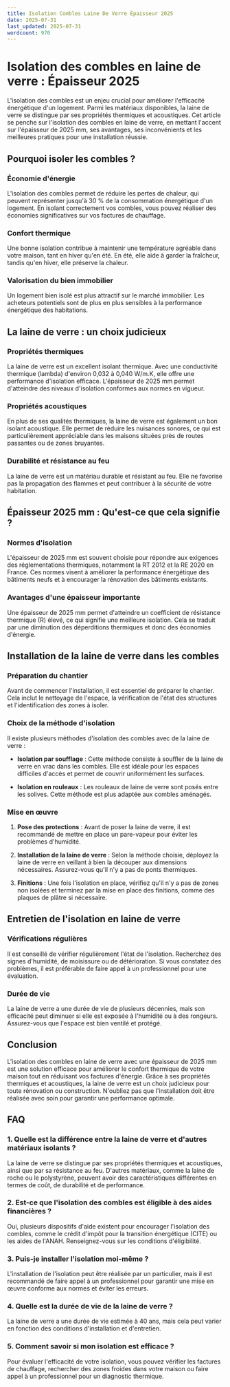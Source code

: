 ```yaml
---
title: Isolation Combles Laine De Verre Épaisseur 2025
date: 2025-07-31
last_updated: 2025-07-31
wordcount: 970
---
```


# Isolation des combles en laine de verre : Épaisseur 2025

L'isolation des combles est un enjeu crucial pour améliorer l'efficacité énergétique d'un logement. Parmi les matériaux disponibles, la laine de verre se distingue par ses propriétés thermiques et acoustiques. Cet article se penche sur l'isolation des combles en laine de verre, en mettant l'accent sur l'épaisseur de 2025 mm, ses avantages, ses inconvénients et les meilleures pratiques pour une installation réussie.

## Pourquoi isoler les combles ?

### Économie d'énergie

L'isolation des combles permet de réduire les pertes de chaleur, qui peuvent représenter jusqu'à 30 % de la consommation énergétique d'un logement. En isolant correctement vos combles, vous pouvez réaliser des économies significatives sur vos factures de chauffage.

### Confort thermique

Une bonne isolation contribue à maintenir une température agréable dans votre maison, tant en hiver qu'en été. En été, elle aide à garder la fraîcheur, tandis qu'en hiver, elle préserve la chaleur.

### Valorisation du bien immobilier

Un logement bien isolé est plus attractif sur le marché immobilier. Les acheteurs potentiels sont de plus en plus sensibles à la performance énergétique des habitations.

## La laine de verre : un choix judicieux

### Propriétés thermiques

La laine de verre est un excellent isolant thermique. Avec une conductivité thermique (lambda) d'environ 0,032 à 0,040 W/m.K, elle offre une performance d'isolation efficace. L'épaisseur de 2025 mm permet d'atteindre des niveaux d'isolation conformes aux normes en vigueur.

### Propriétés acoustiques

En plus de ses qualités thermiques, la laine de verre est également un bon isolant acoustique. Elle permet de réduire les nuisances sonores, ce qui est particulièrement appréciable dans les maisons situées près de routes passantes ou de zones bruyantes.

### Durabilité et résistance au feu

La laine de verre est un matériau durable et résistant au feu. Elle ne favorise pas la propagation des flammes et peut contribuer à la sécurité de votre habitation.

## Épaisseur 2025 mm : Qu'est-ce que cela signifie ?

### Normes d'isolation

L'épaisseur de 2025 mm est souvent choisie pour répondre aux exigences des réglementations thermiques, notamment la RT 2012 et la RE 2020 en France. Ces normes visent à améliorer la performance énergétique des bâtiments neufs et à encourager la rénovation des bâtiments existants.

### Avantages d'une épaisseur importante

Une épaisseur de 2025 mm permet d'atteindre un coefficient de résistance thermique (R) élevé, ce qui signifie une meilleure isolation. Cela se traduit par une diminution des déperditions thermiques et donc des économies d'énergie.

## Installation de la laine de verre dans les combles

### Préparation du chantier

Avant de commencer l'installation, il est essentiel de préparer le chantier. Cela inclut le nettoyage de l'espace, la vérification de l'état des structures et l'identification des zones à isoler.

### Choix de la méthode d'isolation

Il existe plusieurs méthodes d'isolation des combles avec de la laine de verre :

- **Isolation par soufflage** : Cette méthode consiste à souffler de la laine de verre en vrac dans les combles. Elle est idéale pour les espaces difficiles d'accès et permet de couvrir uniformément les surfaces.
  
- **Isolation en rouleaux** : Les rouleaux de laine de verre sont posés entre les solives. Cette méthode est plus adaptée aux combles aménagés.

### Mise en œuvre

1. **Pose des protections** : Avant de poser la laine de verre, il est recommandé de mettre en place un pare-vapeur pour éviter les problèmes d'humidité.

2. **Installation de la laine de verre** : Selon la méthode choisie, déployez la laine de verre en veillant à bien la découper aux dimensions nécessaires. Assurez-vous qu'il n'y a pas de ponts thermiques.

3. **Finitions** : Une fois l'isolation en place, vérifiez qu'il n'y a pas de zones non isolées et terminez par la mise en place des finitions, comme des plaques de plâtre si nécessaire.

## Entretien de l'isolation en laine de verre

### Vérifications régulières

Il est conseillé de vérifier régulièrement l'état de l'isolation. Recherchez des signes d'humidité, de moisissure ou de détérioration. Si vous constatez des problèmes, il est préférable de faire appel à un professionnel pour une évaluation.

### Durée de vie

La laine de verre a une durée de vie de plusieurs décennies, mais son efficacité peut diminuer si elle est exposée à l'humidité ou à des rongeurs. Assurez-vous que l'espace est bien ventilé et protégé.

## Conclusion

L'isolation des combles en laine de verre avec une épaisseur de 2025 mm est une solution efficace pour améliorer le confort thermique de votre maison tout en réduisant vos factures d'énergie. Grâce à ses propriétés thermiques et acoustiques, la laine de verre est un choix judicieux pour toute rénovation ou construction. N'oubliez pas que l'installation doit être réalisée avec soin pour garantir une performance optimale.

## FAQ

### 1. Quelle est la différence entre la laine de verre et d'autres matériaux isolants ?

La laine de verre se distingue par ses propriétés thermiques et acoustiques, ainsi que par sa résistance au feu. D'autres matériaux, comme la laine de roche ou le polystyrène, peuvent avoir des caractéristiques différentes en termes de coût, de durabilité et de performance.

### 2. Est-ce que l'isolation des combles est éligible à des aides financières ?

Oui, plusieurs dispositifs d'aide existent pour encourager l'isolation des combles, comme le crédit d'impôt pour la transition énergétique (CITE) ou les aides de l'ANAH. Renseignez-vous sur les conditions d'éligibilité.

### 3. Puis-je installer l'isolation moi-même ?

L'installation de l'isolation peut être réalisée par un particulier, mais il est recommandé de faire appel à un professionnel pour garantir une mise en œuvre conforme aux normes et éviter les erreurs.

### 4. Quelle est la durée de vie de la laine de verre ?

La laine de verre a une durée de vie estimée à 40 ans, mais cela peut varier en fonction des conditions d'installation et d'entretien.

### 5. Comment savoir si mon isolation est efficace ?

Pour évaluer l'efficacité de votre isolation, vous pouvez vérifier les factures de chauffage, rechercher des zones froides dans votre maison ou faire appel à un professionnel pour un diagnostic thermique.